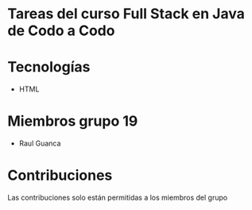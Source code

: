 # Tareas del curso Full Stack en Java de Codo a Codo

# Tecnologías

- HTML

# Miembros grupo 19

- Raul Guanca

# Contribuciones

Las contribuciones solo están permitidas a los miembros del grupo
